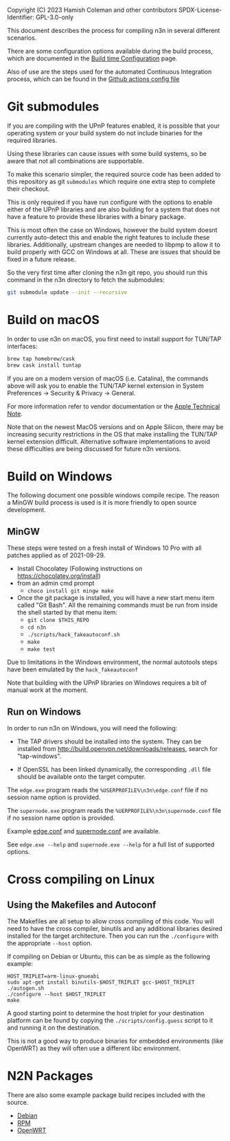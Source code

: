 Copyright (C) 2023 Hamish Coleman and other contributors
SPDX-License-Identifier: GPL-3.0-only

This document describes the process for compiling n3n in several different
scenarios.

There are some configuration options available during the build process,
which are documented in the [Build time Configuration](BuildConfig.md) page.

Also of use are the steps used for the automated Continuous Integration
process, which can be found in the [Github actions config file](../.github/workflows/tests.yml)

# Git submodules

If you are compiling with the UPnP features enabled, it is possible that your
operating system or your build system do not include binaries for the required
libraries.

Using these libraries can cause issues with some build systems, so be
aware that not all combinations are supportable.

To make this scenario simpler, the required source code has been added
to this repository as git `submodules` which require one extra step to
complete their checkout.

This is only required if you have run configure with the options to enable
either of the UPnP libraries and are also building for a system that does not
have a feature to provide these libraries with a binary package.

This is most often the case on Windows, however the build system doesnt
currently auto-detect this and enable the right features to include these
libraries.  Additionally, upstream changes are needed to libpmp to allow
it to build properly with GCC on Windows at all.  These are issues that
should be fixed in a future release.

So the very first time after cloning the n3n git repo, you should run
this command in the n3n directory to fetch the submodules:

```bash
git submodule update --init --recursive
```

# Build on macOS

In order to use n3n on macOS, you first need to install support for TUN/TAP interfaces:

```bash
brew tap homebrew/cask
brew cask install tuntap
```

If you are on a modern version of macOS (i.e. Catalina), the commands above will ask you to enable the TUN/TAP kernel extension in System Preferences → Security & Privacy → General.

For more information refer to vendor documentation or the [Apple Technical Note](https://developer.apple.com/library/content/technotes/tn2459/_index.html).

Note that on the newest MacOS versions and on Apple Silicon, there may be
increasing security restrictions in the OS that make installing the TUN/TAP
kernel extension difficult.  Alternative software implementations to avoid
these difficulties are being discussed for future n3n versions.

# Build on Windows

The following document one possible windows compile recipe.  The reason
a MinGW build process is used is it is more friendly to open source
development.

## MinGW

These steps were tested on a fresh install of Windows 10 Pro with all patches
applied as of 2021-09-29.

- Install Chocolatey (Following instructions on https://chocolatey.org/install)
- from an admin cmd prompt
    - `choco install git mingw make`
- Once the git package is installed, you will have a new start menu item
  called "Git Bash".  All the remaining commands must be run from inside the
  shell started by that menu item:
    - `git clone $THIS_REPO`
    - `cd n3n`
    - `./scripts/hack_fakeautoconf.sh`
    - `make`
    - `make test`

Due to limitations in the Windows environment, the normal autotools steps have
been emulated by the `hack_fakeautoconf`

Note that building with the UPnP libraries on Windows requires a bit of manual
work at the moment.

## Run on Windows

In order to run n3n on Windows, you will need the following:

- The TAP drivers should be installed into the system. They can be installed from
  http://build.openvpn.net/downloads/releases, search for "tap-windows".

- If OpenSSL has been linked dynamically, the corresponding `.dll` file should be available
  onto the target computer.

The `edge.exe` program reads the `%USERPROFILE%\n3n\edge.conf` file if no
session name option is provided.

The `supernode.exe` program reads the `%UERPROFILE%\n3n\supernode.conf` file if
no session name option is provided.

Example [edge.conf](edge.conf.sample)
and [supernode.conf](supernode.conf.sample) are available.

See `edge.exe --help` and `supernode.exe --help` for a full list of supported options.

# Cross compiling on Linux

## Using the Makefiles and Autoconf

The Makefiles are all setup to allow cross compiling of this code.  You
will need to have the cross compiler, binutils and any additional libraries
desired installed for the target architecture.  Then you can run the `./configure`
with the appropriate `--host` option.

If compiling on Debian or Ubuntu, this can be as simple as the following example:

```
HOST_TRIPLET=arm-linux-gnueabi
sudo apt-get install binutils-$HOST_TRIPLET gcc-$HOST_TRIPLET
./autogen.sh
./configure --host $HOST_TRIPLET
make
```

A good starting point to determine the host triplet for your destination
platform can be found by copying the `./scripts/config.guess` script to it and
running it on the destination.

This is not a good way to produce binaries for embedded environments (like OpenWRT)
as they will often use a different libc environment.

# N2N Packages

There are also some example package build recipes included with the source.

- [Debian](../packages/debian/README)
- [RPM](../packages/rpm)
- [OpenWRT](../packages/openwrt/README.md)
